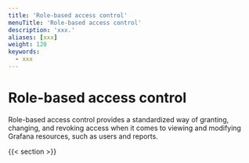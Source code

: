 ```yaml
---
title: 'Role-based access control'
menuTitle: 'Role-based access control'
description: 'xxx.'
aliases: [xxx]
weight: 120
keywords:
  - xxx
---
```


# Role-based access control

Role-based access control provides a standardized way of granting, changing, and revoking access when it comes to viewing and modifying Grafana resources, such as users and reports.

{{< section >}}

